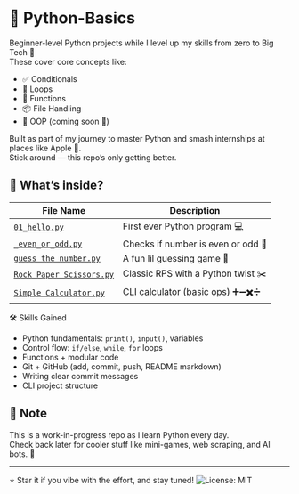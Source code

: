 # 🐍 Python-Basics

Beginner-level Python projects while I level up my skills from zero to Big Tech 🚀  
These cover core concepts like:

- ✅ Conditionals  
- 🔁 Loops  
- 🧠 Functions  
- 📦 File Handling  
- 🔄 OOP (coming soon 👀)

Built as part of my journey to master Python and smash internships at places like Apple 🍏.  
Stick around — this repo’s only getting better.

## 📂 What’s inside?

| File Name | Description |
|-----------|-------------|
| [`01_hello.py`](01_hello.py) | First ever Python program 💻 |
| [`_even_or_odd.py`](_even_or_odd.py) | Checks if number is even or odd 🔢 |
| [`guess the number.py`](guess%20the%20number.py) | A fun lil guessing game 🎯 |
| [`Rock Paper Scissors.py`](Rock%20Paper%20Scissors.py) | Classic RPS with a Python twist ✂️ |
| [`Simple Calculator.py`](Simple%20Calculator.py) | CLI calculator (basic ops) ➕➖✖️➗ |

🛠️ Skills Gained
- Python fundamentals: `print()`, `input()`, variables
- Control flow: `if/else`, `while`, `for` loops
- Functions + modular code
- Git + GitHub (add, commit, push, README markdown)
- Writing clear commit messages
- CLI project structure
  
## 📌 Note

This is a work-in-progress repo as I learn Python every day.  
Check back later for cooler stuff like mini-games, web scraping, and AI bots. 😤

---

⭐ Star it if you vibe with the effort, and stay tuned!
![License: MIT](https://img.shields.io/badge/License-MIT-yellow.svg)
